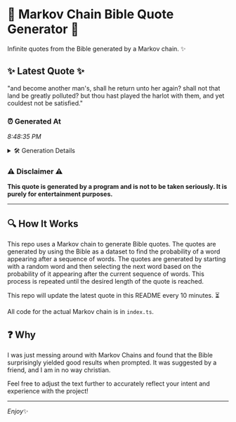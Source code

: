 # 📖 Markov Chain Bible Quote Generator 📖

Infinite quotes from the Bible generated by a Markov chain. ✨

## ✨ Latest Quote ✨
"and become another man's, shall he return unto her again? shall not that land be greatly polluted? but thou hast played the harlot with them, and yet couldest not be satisfied."

### ⏰ Generated At
*8:48:35 PM*

<details>
    <summary>🛠️ Generation Details</summary>
    <p>
        <strong>🌱 Seed:</strong> and<br>
        <strong>🔄 Iterations:</strong> 30<br>
        <strong>📜 Context History:</strong><br>[ and ]: become<br>[ and, become ]: another<br>[ and, become, another ]: man's,<br>[ and, become, another, man's, ]: shall<br>[ and, become, another, man's,, shall ]: he<br>[ and, become, another, man's,, shall, he ]: return<br>[ become, another, man's,, shall, he, return ]: unto<br>[ another, man's,, shall, he, return, unto ]: her<br>[ man's,, shall, he, return, unto, her ]: again?<br>[ shall, he, return, unto, her, again? ]: shall<br>[ he, return, unto, her, again?, shall ]: not<br>[ return, unto, her, again?, shall, not ]: that<br>[ unto, her, again?, shall, not, that ]: land<br>[ her, again?, shall, not, that, land ]: be<br>[ again?, shall, not, that, land, be ]: greatly<br>[ shall, not, that, land, be, greatly ]: polluted?<br>[ not, that, land, be, greatly, polluted? ]: but<br>[ that, land, be, greatly, polluted?, but ]: thou<br>[ land, be, greatly, polluted?, but, thou ]: hast<br>[ be, greatly, polluted?, but, thou, hast ]: played<br>[ greatly, polluted?, but, thou, hast, played ]: the<br>[ polluted?, but, thou, hast, played, the ]: harlot<br>[ but, thou, hast, played, the, harlot ]: with<br>[ thou, hast, played, the, harlot, with ]: them,<br>[ hast, played, the, harlot, with, them, ]: and<br>[ played, the, harlot, with, them,, and ]: yet<br>[ the, harlot, with, them,, and, yet ]: couldest<br>[ harlot, with, them,, and, yet, couldest ]: not<br>[ with, them,, and, yet, couldest, not ]: be<br>[ them,, and, yet, couldest, not, be ]: satisfied.<br>
    </p>
</details>

### ⚠️ Disclaimer ⚠️
**This quote is generated by a program and is not to be taken seriously. It is purely for entertainment purposes.**

---

## 🔍 How It Works

This repo uses a Markov chain to generate Bible quotes. The quotes are generated by using the Bible as a dataset to find the probability of a word appearing after a sequence of words. The quotes are generated by starting with a random word and then selecting the next word based on the probability of it appearing after the current sequence of words. This process is repeated until the desired length of the quote is reached.

This repo will update the latest quote in this README every 10 minutes. ⏳

All code for the actual Markov chain is in `index.ts`.

## ❓ Why

I was just messing around with Markov Chains and found that the Bible surprisingly yielded good results when prompted. 
It was suggested by a friend, and I am in no way christian.

Feel free to adjust the text further to accurately reflect your intent and experience with the project!

---

*Enjoy*✨
